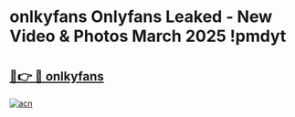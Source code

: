 # onlkyfans Onlyfans Leaked - New Video & Photos March 2025 !pmdyt

# <h2><a href="https://evbbtu.iuczelnia.edu.pl?title=onlkyfans&ref=pmdyt">🔗👉 🔴 onlkyfans</a></h2>

[![acn](https://github.com/user-attachments/assets/0f9c940e-d8b0-45ae-aac7-cd30a18b3e1c)](https://evbbtu.iuczelnia.edu.pl?title=onlkyfans&ref=pmdyt)

